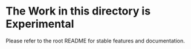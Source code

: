# The Work in this directory is Experimental

Please refer to the root README for stable features and documentation.

